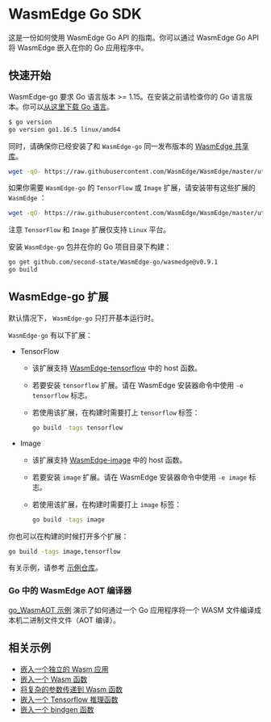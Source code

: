 # WasmEdge Go SDK

这是一份如何使用 WasmEdge Go API 的指南。你可以通过 WasmEdge Go API 将 WasmEdge 嵌入在你的 Go 应用程序中。

## 快速开始

WasmEdge-go 要求 Go 语言版本 >= 1.15。在安装之前请检查你的 Go 语言版本。你可以[从这里下载 Go 语言](https://golang.org/dl/)。

```bash
$ go version
go version go1.16.5 linux/amd64
```

同时，请确保你已经安装了和 `WasmEdge-go` 同一发布版本的 [WasmEdge 共享库](../start/install.md)。

```bash
wget -qO- https://raw.githubusercontent.com/WasmEdge/WasmEdge/master/utils/install.sh | bash -s -- -v 0.9.1
```

如果你需要 `WasmEdge-go` 的 `TensorFlow` 或 `Image` 扩展，请安装带有这些扩展的 `WasmEdge` ：

```bash
wget -qO- https://raw.githubusercontent.com/WasmEdge/WasmEdge/master/utils/install.sh | bash -s -- -v 0.9.1 -e tensorflow,image
```

注意 `TensorFlow` 和 `Image` 扩展仅支持 `Linux` 平台。

安装 `WasmEdge-go` 包并在你的 Go 项目目录下构建：

```bash
go get github.com/second-state/WasmEdge-go/wasmedge@v0.9.1
go build
```

## WasmEdge-go 扩展

默认情况下， `WasmEdge-go` 只打开基本运行时。

`WasmEdge-go` 有以下扩展：

 - TensorFlow
    - 该扩展支持 [WasmEdge-tensorflow](https://github.com/second-state/WasmEdge-tensorflow) 中的 host 函数。
    - 若要安装 `tensorflow` 扩展。请在 WasmEdge 安装器命令中使用 `-e tensorflow` 标志。   
    - 若使用该扩展，在构建时需要打上 `tensorflow` 标签：

      ```bash
      go build -tags tensorflow
      ```

 - Image
    - 该扩展支持 [WasmEdge-image](https://github.com/second-state/WasmEdge-image) 中的 host 函数。
    - 若要安装 `image` 扩展。请在 WasmEdge 安装器命令中使用 `-e image` 标志。
    - 若使用该扩展，在构建时需要打上 `image` 标签：

      ```bash
      go build -tags image
      ```

你也可以在构建的时候打开多个扩展：

```bash
go build -tags image,tensorflow
```

有关示例，请参考 [示例仓库](https://github.com/second-state/WasmEdge-go-examples/)。

### Go 中的 WasmEdge AOT 编译器

[go_WasmAOT 示例](https://github.com/second-state/WasmEdge-go-examples/tree/master/go_WasmAOT) 演示了如何通过一个 Go 应用程序将一个 WASM 文件编译成本机二进制文件文件（AOT 编译）。

## 相关示例

- [嵌入一个独立的 Wasm 应用](go/app.md)
- [嵌入一个 Wasm 函数](go/function.md)
- [将复杂的参数传递到 Wasm 函数](go/memory.md)
- [嵌入一个 Tensorflow 推理函数](go/tensorflow.md)
- [嵌入一个 bindgen 函数](go/bindgen.md)
